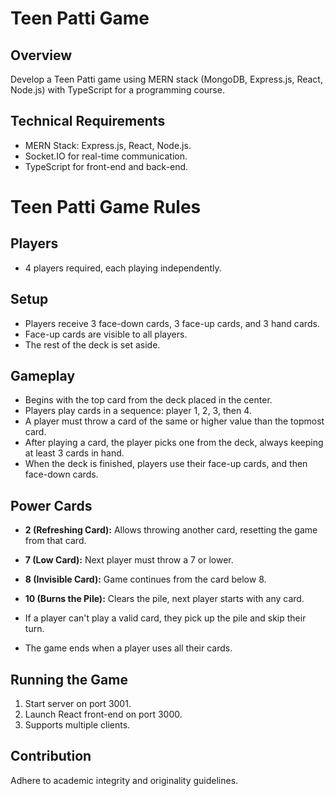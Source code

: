 # Teen Patti Game

## Overview
Develop a Teen Patti game using MERN stack (MongoDB, Express.js, React, Node.js) with TypeScript for a programming course.

## Technical Requirements
- MERN Stack: Express.js, React, Node.js.
- Socket.IO for real-time communication.
- TypeScript for front-end and back-end.

# Teen Patti Game Rules

## Players
- 4 players required, each playing independently.

## Setup
- Players receive 3 face-down cards, 3 face-up cards, and 3 hand cards.
- Face-up cards are visible to all players.
- The rest of the deck is set aside.

## Gameplay
- Begins with the top card from the deck placed in the center.
- Players play cards in a sequence: player 1, 2, 3, then 4.
- A player must throw a card of the same or higher value than the topmost card.
- After playing a card, the player picks one from the deck, always keeping at least 3 cards in hand.
- When the deck is finished, players use their face-up cards, and then face-down cards.

## Power Cards
- **2 (Refreshing Card):** Allows throwing another card, resetting the game from that card.
- **7 (Low Card):** Next player must throw a 7 or lower.
- **8 (Invisible Card):** Game continues from the card below 8.
- **10 (Burns the Pile):** Clears the pile, next player starts with any card.

- If a player can't play a valid card, they pick up the pile and skip their turn.
- The game ends when a player uses all their cards.

## Running the Game
1. Start server on port 3001.
2. Launch React front-end on port 3000.
3. Supports multiple clients.

## Contribution
Adhere to academic integrity and originality guidelines.
